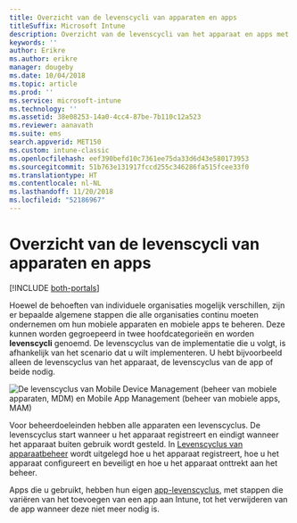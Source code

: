 ```yaml
---
title: Overzicht van de levenscycli van apparaten en apps
titleSuffix: Microsoft Intune
description: Overzicht van de levenscycli van het apparaat en apps met Microsoft Intune.
keywords: ''
author: Erikre
ms.author: erikre
manager: dougeby
ms.date: 10/04/2018
ms.topic: article
ms.prod: ''
ms.service: microsoft-intune
ms.technology: ''
ms.assetid: 38e08253-14a0-4cc4-87be-7b110c12a523
ms.reviewer: aanavath
ms.suite: ems
search.appverid: MET150
ms.custom: intune-classic
ms.openlocfilehash: eef390befd10c7361ee75da33d6d43e580173953
ms.sourcegitcommit: 51b763e131917fccd255c346286fa515fcee33f0
ms.translationtype: HT
ms.contentlocale: nl-NL
ms.lasthandoff: 11/20/2018
ms.locfileid: "52186967"
---
```

# <a name="overview-of-device-and-app-lifecycles"></a>Overzicht van de levenscycli van apparaten en apps

[!INCLUDE [both-portals](./includes/note-for-both-portals.md)]

Hoewel de behoeften van individuele organisaties mogelijk verschillen, zijn er bepaalde algemene stappen die alle organisaties continu moeten ondernemen om hun mobiele apparaten en mobiele apps te beheren. Deze kunnen worden gegroepeerd in twee hoofdcategorieën en worden **levenscycli** genoemd. De levenscyclus van de implementatie die u volgt, is afhankelijk van het scenario dat u wilt implementeren. U hebt bijvoorbeeld alleen de levenscyclus van het apparaat, de levenscyclus van de app of beide nodig.

![De levenscyclus van Mobile Device Management (beheer van mobiele apparaten, MDM) en Mobile App Management (beheer van mobiele apps, MAM)](./media/device-app-lifecycle.png)

Voor beheerdoeleinden hebben alle apparaten een levenscyclus. De levenscyclus start wanneer u het apparaat registreert en eindigt wanneer het apparaat buiten gebruik wordt gesteld. In [Levenscyclus van apparaatbeheer](device-lifecycle.md) wordt uitgelegd hoe u het apparaat registreert, hoe u het apparaat configureert en beveiligt en hoe u het apparaat onttrekt aan het beheer.

Apps die u gebruikt, hebben hun eigen [app-levenscyclus](app-lifecycle.md), met stappen die variëren van het toevoegen van een app aan Intune, tot het verwijderen van de app wanneer deze niet meer nodig is.
